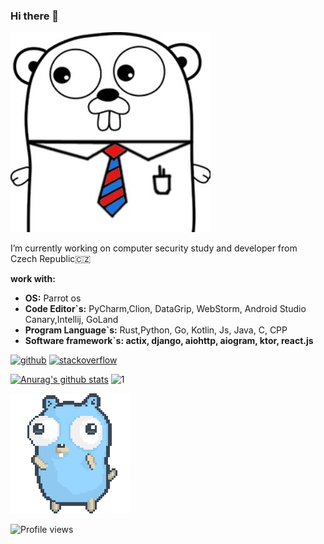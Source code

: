 ### Hi there 👋
![](https://github.com/dark0ghost/dark0ghost/blob/master/gogetajob.jpg)

I’m currently working on computer security study and developer from Czech Republic🇨🇿
 
<summary><b>work with:</b>
</summary>
 <ul>
  <li><b>OS:</b> Parrot os </li>
	<li><b>Code Editor`s:</b> PyCharm,Clion, DataGrip, WebStorm, Android Studio Canary,Intellij, GoLand </li>
  <li><b>Program Language`s:</b> Rust,Python, Go, Kotlin, Js, Java, C, CPP </li>
  <li><b>Software framework`s: actix, django, aiohttp, aiogram, ktor, react.js </b>
</ul>	


[<img src='https://cdn.jsdelivr.net/npm/simple-icons@3.0.1/icons/github.svg' alt='github' height='40'>](https://github.com/dark0ghost)  [<img src='https://cdn.jsdelivr.net/npm/simple-icons@3.0.1/icons/stackoverflow.svg' alt='stackoverflow' height='40'>](https://stackoverflow.com/users/9993061)  

[![Anurag's github stats](https://github-readme-stats.vercel.app/api?username=dark0ghost&theme=blue-green)](https://github.com/anuraghazra/github-readme-stats)
![1](https://github-readme-stats.vercel.app/api/top-langs/?username=dark0ghost&theme=blue-green)



![](https://github.com/dark0ghost/dark0ghost/blob/master/gopher.gif)



![Profile views](https://gpvc.arturio.dev/dar0ghost)  
